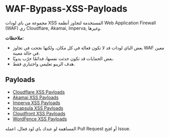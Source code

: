 # WAF-Bypass-XSS-Payloads

 مجموعة من باي لودات XSS المستخدمة لتجاوز أنظمة Web Application Firewall (WAF) زي Cloudflare, Akamai, Imperva, وغيرها.

**ملاحظات:**
- بعض الباي لودات قد لا تكون فعالة في كل مكان، ولكنها نجحت في تجاوز WAF معين في حالة معينة.
- بعض الحمايات قد تكون حدثت نفسها، فدائمًا جرّب يدويًا.
- هدف الريبو تعليمي واختباري فقط.

##  Payloads

- [Cloudflare XSS Payloads](cloudflare-xss.md)
- [Akamai XSS Payloads](akamai-xss.md)
- [Imperva XSS Payloads](imperva-xss.md)
- [Incapsula XSS Payloads](incapsula-xss.md)
- [Cloudfront XSS Payloads](cloudfront-xss.md)
- [WordFence XSS Payloads](wordfence-xss.md)

 المساهمة
لو عندك باي لود فعال، اعمله Pull Request أو افتح Issue.

